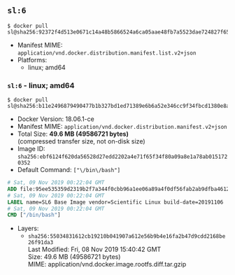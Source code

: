 ## `sl:6`

```console
$ docker pull sl@sha256:92372f4d513e0671c14a48b5866524a6ca05aae48fb7a5523dae724827f65b20
```

-	Manifest MIME: `application/vnd.docker.distribution.manifest.list.v2+json`
-	Platforms:
	-	linux; amd64

### `sl:6` - linux; amd64

```console
$ docker pull sl@sha256:b11e2496879490477b1b327bd1ed71389e6b6a52e346cc9f34fbcd1380e8a96e
```

-	Docker Version: 18.06.1-ce
-	Manifest MIME: `application/vnd.docker.distribution.manifest.v2+json`
-	Total Size: **49.6 MB (49586721 bytes)**  
	(compressed transfer size, not on-disk size)
-	Image ID: `sha256:ebf6124f620da56528d27edd2202a4e71f65f34f80a09a8e1a78ab0151720352`
-	Default Command: `["\/bin\/bash"]`

```dockerfile
# Sat, 09 Nov 2019 00:22:04 GMT
ADD file:95ee535359d2319b2f7a344f0cbb96a1ee06a89a4f0df56fab2ab9dfba461223 in / 
# Sat, 09 Nov 2019 00:22:04 GMT
LABEL name=SL6 Base Image vendor=Scientific Linux build-date=20191106
# Sat, 09 Nov 2019 00:22:04 GMT
CMD ["/bin/bash"]
```

-	Layers:
	-	`sha256:55034831612cb19210b041907a612e56b9b4e16fa2b47d9cdd2168be26f91da3`  
		Last Modified: Fri, 08 Nov 2019 15:40:42 GMT  
		Size: 49.6 MB (49586721 bytes)  
		MIME: application/vnd.docker.image.rootfs.diff.tar.gzip
